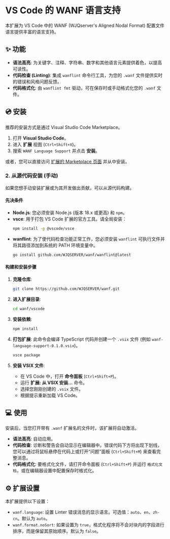 # VS Code 的 WANF 语言支持

本扩展为 VS Code 中的 WANF (WJQserver's Aligned Nodal Format) 配置文件语言提供丰富的语言支持。

## ✨ 功能

*   **语法高亮**: 为关键字、注释、字符串、数字和其他语言元素提供着色，以提高可读性。
*   **代码检查 (Linting)**: 集成 `wanflint` 命令行工具，为您的 `.wanf` 文件提供实时的错误和风格问题反馈。
*   **代码格式化**: 由 `wanflint fmt` 驱动，可在保存时或手动格式化您的 `.wanf` 文件。

## 💿 安装

推荐的安装方式是通过 Visual Studio Code Marketplace。

1.  打开 **Visual Studio Code**。
2.  进入 **扩展** 视图 (`Ctrl+Shift+X`)。
3.  搜索 `WANF Language Support` 并点击 **安装**。

或者，您可以直接访问 [扩展的 Marketplace 页面](https://marketplace.visualstudio.com/items?itemName=wjqserver.wanf-language-support) 并从中安装。

### 2. 从源代码安装 (手动)

如果您想手动安装扩展或为其开发做出贡献，可以从源代码构建。

#### 先决条件

*   **Node.js**: 您必须安装 Node.js (版本 18.x 或更高) 和 `npm`。
*   **vsce**: 用于打包 VS Code 扩展的官方工具。请全局安装：
    ```sh
    npm install -g @vscode/vsce
    ```
*   **wanflint**: 为了使代码检查功能正常工作，您必须安装 `wanflint` 可执行文件并将其路径添加到系统的 PATH 环境变量中。
    ```sh
    go install github.com/WJQSERVER/wanf/wanflint@latest
    ```

#### 构建和安装步骤

1.  **克隆仓库**:
    ```sh
    git clone https://github.com/WJQSERVER/wanf.git
    ```

2.  **进入扩展目录**:
    ```sh
    cd wanf/vscode
    ```

3.  **安装依赖**:
    ```sh
    npm install
    ```

4.  **打包扩展**: 此命令会编译 TypeScript 代码并创建一个 `.vsix` 文件 (例如 `wanf-language-support-0.1.0.vsix`)。
    ```sh
    vsce package
    ```

5.  **安装 VSIX 文件**:
    *   在 VS Code 中，打开 **命令面板** (`Ctrl+Shift+P`)。
    *   运行 **扩展: 从 VSIX 安装...** 命令。
    *   选择您刚刚创建的 `.vsix` 文件。
    *   根据提示重新加载 VS Code。

## 💻 使用

安装后，当您打开带有 `.wanf` 扩展名的文件时，该扩展将自动激活。

*   **语法高亮**: 自动应用。
*   **代码检查**: 诊断和警告会自动显示在编辑器中。错误代码下方将出现下划线，您可以通过将鼠标悬停在代码上或打开“问题”面板 (`Ctrl+Shift+M`) 来查看完整消息。
*   **代码格式化**: 要格式化文件，请打开命令面板 (`Ctrl+Shift+P`) 并运行 `格式化文档`，或在编辑器设置中配置保存时格式化。

## ⚙️ 扩展设置

本扩展提供以下设置：

*   `wanf.language`: 设置 Linter 错误消息的显示语言。可选值：`auto`、`en`、`zh-cn`。默认为 `auto`。
*   `wanf.format.noSort`: 如果设置为 `true`，格式化程序将不会对块内的字段进行排序，而是保留其原始顺序。默认为 `false`。
